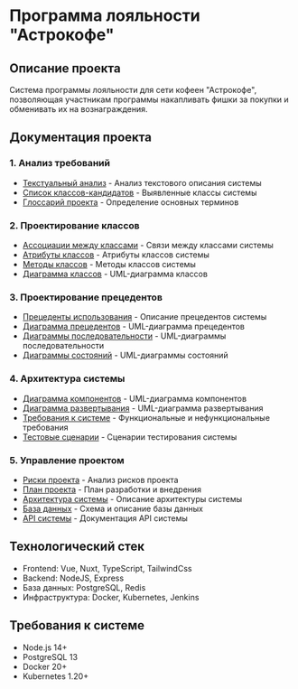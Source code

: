 # Программа лояльности "Астрокофе"

## Описание проекта

Система программы лояльности для сети кофеен "Астрокофе", позволяющая участникам программы накапливать фишки за покупки
и обменивать их на вознаграждения.

## Документация проекта

### 1. Анализ требований

- [Текстуальный анализ](01_textual_analysis.md) - Анализ текстового описания системы
- [Список классов-кандидатов](02_candidate_classes.md) - Выявленные классы системы
- [Глоссарий проекта](03_glossary.md) - Определение основных терминов

### 2. Проектирование классов

- [Ассоциации между классами](04_associations.md) - Связи между классами системы
- [Атрибуты классов](05_attributes.md) - Атрибуты классов системы
- [Методы классов](06_methods.md) - Методы классов системы
- [Диаграмма классов](07_class_diagram.puml) - UML-диаграмма классов

### 3. Проектирование прецедентов

- [Прецеденты использования](08_use_cases.md) - Описание прецедентов системы
- [Диаграмма прецедентов](09_use_case_diagram.puml) - UML-диаграмма прецедентов
- [Диаграммы последовательности](10_sequence_diagrams.md) - UML-диаграммы последовательности
- [Диаграммы состояний](11_state_diagrams.md) - UML-диаграммы состояний

### 4. Архитектура системы

- [Диаграмма компонентов](12_component_diagram.md) - UML-диаграмма компонентов
- [Диаграмма развертывания](13_deployment_diagram.md) - UML-диаграмма развертывания
- [Требования к системе](14_requirements.md) - Функциональные и нефункциональные требования
- [Тестовые сценарии](15_test_scenarios.md) - Сценарии тестирования системы

### 5. Управление проектом

- [Риски проекта](16_risks.md) - Анализ рисков проекта
- [План проекта](17_project_plan.md) - План разработки и внедрения
- [Архитектура системы](18_architecture.md) - Описание архитектуры системы
- [База данных](19_database.md) - Схема и описание базы данных
- [API системы](20_api.md) - Документация API системы

## Технологический стек

- Frontend: Vue, Nuxt, TypeScript, TailwindCss
- Backend: NodeJS, Express
- База данных: PostgreSQL, Redis
- Инфраструктура: Docker, Kubernetes, Jenkins

## Требования к системе

- Node.js 14+
- PostgreSQL 13
- Docker 20+
- Kubernetes 1.20+ 